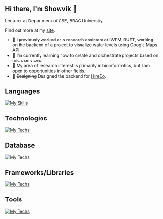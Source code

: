 ## Hi there, I'm Showvik 👋
Lecturer at Department of CSE, BRAC University.

Find out more at my [site](https://showvikbiswas.github.io/).

- 🔭 I previously worked as a research assistant at IWFM, BUET, working on the backend of a project to visualize water levels using Google Maps API.
- 🌱 I’m currently learning how to create and orchestrate projects based on microservices.
- 🧬 My area of research interest is primarily in bioinformatics, but I am open to opportunities in other fields.
- 💅 ~~Designing~~ Designed the backend for [HireDo](https://www.hiredo.com).

## <a id="languages"></a> Languages

[![My Skills](https://skillicons.dev/icons?i=c,cpp,python,java,electron,angular,js,r,ts&perline=15)](#languages)

## <a id="techs"></a> Technologies

[![My Techs](https://skillicons.dev/icons?i=aws,gcp,azure,terraform,kubernetes,vercel,netlify,elasticsearch&perline=15)](#techs)

## <a id="db"></a> Database
[![My Techs](https://skillicons.dev/icons?i=mysql,postgres,mongodb,dynamodb,kubernetes&perline=15)](#db)

## <a id="stacks"></a> Frameworks/Libraries
[![My Techs](https://skillicons.dev/icons?i=express,django,nodejs,react,gatsby,nextjs,svelte,angular,laravel,pytorch,tensorflow&perline=15)](#stacks)

## <a id="tools"></a> Tools
[![My Techs](https://skillicons.dev/icons?i=vscode,git,docker,redis,latex&perline=15)](#tools)
